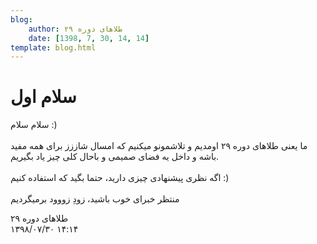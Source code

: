 ```yaml
---
blog:
    author: طلاهای دوره ۲۹
    date: [1398, 7, 30, 14, 14]
template: blog.html
---
```

# سلام اول

<div class="cnt">
<p>سلام سلام :)<br/><br/>ما یعنی طلاهای دوره ۲۹ اومدیم و تلاشمونو میکنیم که امسال شاززز برای همه مفید باشه و داخل یه فضای صمیمی و باحال کلی چیز یاد بگیریم.<br/><br/>اگه نظری پیشنهادی چیزی دارید، حتما بگید که استفاده کنیم :)<br/><br/>منتظر خبرای خوب باشید، زودِ زووود برمیگردیم</p>
</div>

<div class="blog-info">
    <div class="blog-author">طلاهای دوره ۲۹</div>
    <div class="blog-date">۱۳۹۸/۰۷/۳۰ ۱۴:۱۴</div>
</div>

